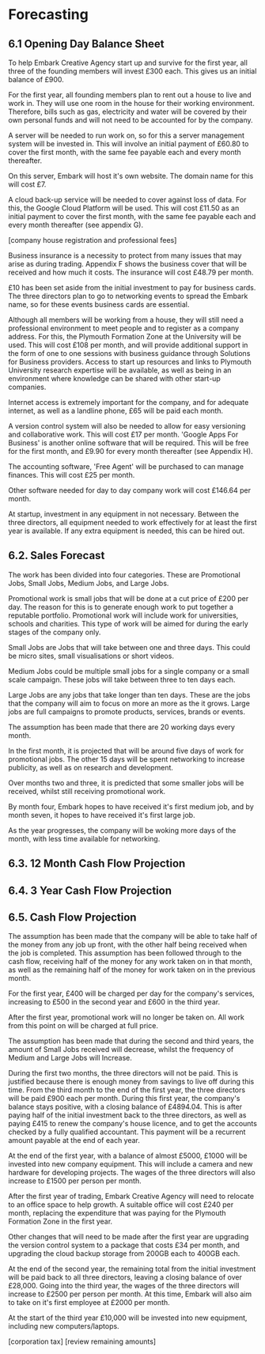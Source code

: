 # Forecasting

## 6.1 Opening Day Balance Sheet

To help Embark Creative Agency start up and survive for the first year, all three of the founding members will invest £300 each. This gives us an initial balance of £900.

For the first year, all founding members plan to rent out a house to live and work in. They will use one room in the house for their working environment. Therefore, bills such as gas, electricity and water will be covered by their own personal funds and will not need to be accounted for by the company.

A server will be needed to run work on, so for this a server management system will be invested in. This will involve an initial payment of £60.80 to cover the first month, with the same fee payable each and every month thereafter.

On this server, Embark will host it's own website. The domain name for this will cost £7.

A cloud back-up service will be needed to cover against loss of data. For this, the Google Cloud Platform will be used. This will cost £11.50 as an initial payment to cover the first month, with the same fee payable each and every month thereafter (see appendix G).

[company house registration and professional fees]

Business insurance is a necessity to protect from many issues that may arise as during trading. Appendix F shows the business cover that will be received and how much it costs. The insurance will cost £48.79 per month.

£10 has been set aside from the initial investment to pay for business cards. The three directors plan to go to networking events to spread the Embark name, so for these events business cards are essential.

Although all members will be working from a house, they will still need a professional environment to meet people and to register as a company address. For this, the Plymouth Formation Zone at the University will be used. This will cost £108 per month, and will provide additional support in the form of one to one sessions with business guidance through Solutions for Business providers. Access to start up resources and links to Plymouth University research expertise will be available, as well as being in an environment where knowledge can be shared with other start-up companies.

Internet access is extremely important for the company, and for adequate internet, as well as a landline phone, £65 will be paid each month.

A version control system will also be needed to allow for easy versioning and collaborative work. This will cost £17 per month. 'Google Apps For Business' is another online software that will be required. This will be free for the first month, and £9.90 for every month thereafter (see Appendix H).

The accounting software, 'Free Agent' will be purchased to can manage finances. This will cost £25 per month.

Other software needed for day to day company work will cost £146.64 per month.

At startup, investment in any equipment in not necessary. Between the three directors, all equipment needed to work effectively for at least the first year is available. If any extra equipment is needed, this can be hired out.

## 6.2. Sales Forecast

The work has been divided into four categories. These are Promotional Jobs, Small Jobs, Medium Jobs, and Large Jobs.

Promotional work is small jobs that will be done at a cut price of £200 per day. The reason for this is to generate enough work to put together a reputable portfolio. Promotional work will include work for universities, schools and charities. This type of work will be aimed for during the early stages of the company only.

Small Jobs are Jobs that will take between one and three days. This could be micro sites, small visualisations or short videos.

Medium Jobs could be multiple small jobs for a single company or a small scale campaign. These jobs will take between three to ten days each.

Large Jobs are any jobs that take longer than ten days. These are the jobs that the company will aim to focus on more an more as the it grows. Large jobs are full campaigns to promote products, services, brands or events.

The assumption has been made that there are 20 working days every month.

In the first month, it is projected that will be around five days of work for promotional jobs. The other 15 days will be spent networking to increase publicity, as well as on research and development.

Over months two and three, it is predicted that some smaller jobs will be received, whilst still receiving promotional work.

By month four, Embark hopes to have received it's first medium job, and by month seven, it hopes to have received it's first large job.

As the year progresses, the company will be woking more days of the month, with less time available for networking.

## 6.3. 12 Month Cash Flow Projection

## 6.4. 3 Year Cash Flow Projection

## 6.5. Cash Flow Projection

The assumption has been made that the company will be able to take half of the money from any job up front, with the other half being received when the job is completed. This assumption has been followed through to the cash flow, receiving half of the money for any work taken on in that month, as well as the remaining half of the money for work taken on in the previous month.

For the first year, £400 will be charged per day for the company's services, increasing to £500 in the second year and £600 in the third year.

After the first year, promotional work will no longer be taken on. All work from this point on will be charged at full price.

The assumption has been made that during the second and third years, the amount of Small Jobs received will decrease, whilst the frequency of Medium and Large Jobs will Increase.

During the first two months, the three directors will not be paid. This is justified because there is enough money from savings to live off during this time. From the third month to the end of the first year, the three directors will be paid £900 each per month. During this first year, the company's balance stays positive, with a closing balance of £4894.04. This is after paying half of the initial investment back to the three directors, as well as paying £415 to renew the company's house licence, and to get the accounts checked by a fully qualified accountant. This payment will be a recurrent amount payable at the end of each year.

At the end of the first year, with a balance of almost £5000, £1000 will be invested into new company equipment. This will include a camera and new hardware for developing projects. The wages of the three directors will also increase to £1500 per person per month.

After the first year of trading, Embark Creative Agency will need to relocate to an office space to help growth. A suitable office will cost £240 per month, replacing the expenditure that was paying for the Plymouth Formation Zone in the first year.

Other changes that will need to be made after the first year are upgrading the version control system to a package that costs £34 per month, and upgrading the cloud backup storage from 200GB each to 400GB each.

At the end of the second year, the remaining total from the initial investment will be paid back to all three directors, leaving a closing balance of over £28,000. Going into the third year, the wages of the three directors will increase to £2500 per person per month. At this time, Embark will also aim to take on it's first employee at £2000 per month.

At the start of the third year £10,000 will be invested into new equipment, including new computers/laptops.

[corporation tax]
[review remaining amounts] 